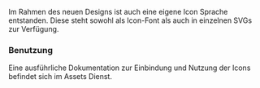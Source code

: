 Im Rahmen des neuen Designs ist auch eine eigene Icon Sprache entstanden. Diese steht sowohl als Icon-Font als auch in einzelnen SVGs zur Verfügung.

### Benutzung
Eine ausführliche Dokumentation zur Einbindung und Nutzung der Icons befindet sich im Assets Dienst.
